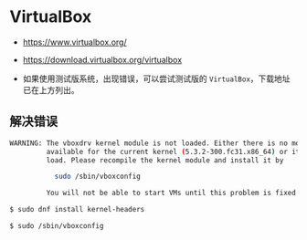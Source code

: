 # VirtualBox

* https://www.virtualbox.org/
* https://download.virtualbox.org/virtualbox

* 如果使用测试版系统，出现错误，可以尝试测试版的 `VirtualBox`，下载地址已在上方列出。

## 解决错误

```bash
WARNING: The vboxdrv kernel module is not loaded. Either there is no module
         available for the current kernel (5.3.2-300.fc31.x86_64) or it failed to
         load. Please recompile the kernel module and install it by

           sudo /sbin/vboxconfig

         You will not be able to start VMs until this problem is fixed.
```

```bash
$ sudo dnf install kernel-headers

$ sudo /sbin/vboxconfig
```

